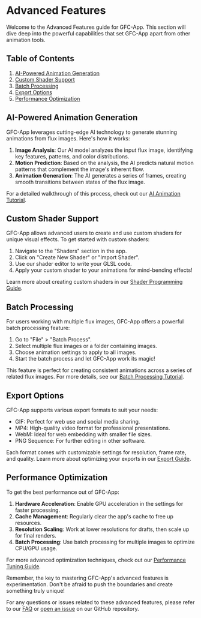 # Advanced Features

Welcome to the Advanced Features guide for GFC-App. This section will dive deep into the powerful capabilities that set GFC-App apart from other animation tools.

## Table of Contents
1. [AI-Powered Animation Generation](#ai-powered-animation-generation)
2. [Custom Shader Support](#custom-shader-support)
3. [Batch Processing](#batch-processing)
4. [Export Options](#export-options)
5. [Performance Optimization](#performance-optimization)

## AI-Powered Animation Generation

GFC-App leverages cutting-edge AI technology to generate stunning animations from flux images. Here's how it works:

1. **Image Analysis**: Our AI model analyzes the input flux image, identifying key features, patterns, and color distributions.
2. **Motion Prediction**: Based on the analysis, the AI predicts natural motion patterns that complement the image's inherent flow.
3. **Animation Generation**: The AI generates a series of frames, creating smooth transitions between states of the flux image.

For a detailed walkthrough of this process, check out our [AI Animation Tutorial](../Tutorials.md#ai-animation-generation).

## Custom Shader Support

GFC-App allows advanced users to create and use custom shaders for unique visual effects. To get started with custom shaders:

1. Navigate to the "Shaders" section in the app.
2. Click on "Create New Shader" or "Import Shader".
3. Use our shader editor to write your GLSL code.
4. Apply your custom shader to your animations for mind-bending effects!

Learn more about creating custom shaders in our [Shader Programming Guide](../API-Reference/README.md#shader-api).

## Batch Processing

For users working with multiple flux images, GFC-App offers a powerful batch processing feature:

1. Go to "File" > "Batch Process".
2. Select multiple flux images or a folder containing images.
3. Choose animation settings to apply to all images.
4. Start the batch process and let GFC-App work its magic!

This feature is perfect for creating consistent animations across a series of related flux images. For more details, see our [Batch Processing Tutorial](../Tutorials.md#batch-processing).

## Export Options

GFC-App supports various export formats to suit your needs:

- GIF: Perfect for web use and social media sharing.
- MP4: High-quality video format for professional presentations.
- WebM: Ideal for web embedding with smaller file sizes.
- PNG Sequence: For further editing in other software.

Each format comes with customizable settings for resolution, frame rate, and quality. Learn more about optimizing your exports in our [Export Guide](../Usage/README.md#exporting-animations).

## Performance Optimization

To get the best performance out of GFC-App:

1. **Hardware Acceleration**: Enable GPU acceleration in the settings for faster processing.
2. **Cache Management**: Regularly clear the app's cache to free up resources.
3. **Resolution Scaling**: Work at lower resolutions for drafts, then scale up for final renders.
4. **Batch Processing**: Use batch processing for multiple images to optimize CPU/GPU usage.

For more advanced optimization techniques, check out our [Performance Tuning Guide](../Troubleshooting.md#performance-issues).

Remember, the key to mastering GFC-App's advanced features is experimentation. Don't be afraid to push the boundaries and create something truly unique!

For any questions or issues related to these advanced features, please refer to our [FAQ](../FAQ/README.md) or [open an issue](https://github.com/Kuonirad/GFC-App/issues) on our GitHub repository.
